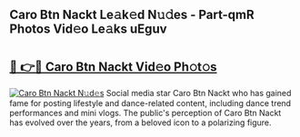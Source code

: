 ## Caro Btn Nackt Le𝚊k𝚎d N𝚞𝚍es - Part-qmR Photos Vid𝚎o Le𝚊ks uEguv

# <h2><a href="http://fb5h7b.evod.top/?m=Caro+Btn+Nackt">🔗 👉🔴 Caro Btn Nackt Vid𝚎o Ph𝚘t𝚘s</a></h2>

[![Caro Btn Nackt N𝚞d𝚎s](https://i.imgur.com/8V9OHl7.gif)](http://fb5h7b.evod.top/?m=Caro+Btn+Nackt)
Social media star Caro Btn Nackt who has gained fame for posting lifestyle and dance-related content, including dance trend performances and mini vlogs. The public's perception of Caro Btn Nackt has evolved over the years, from a beloved icon to a polarizing figure. 
